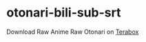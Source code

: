 # otonari-bili-sub-srt
Download Raw Anime
Raw Otonari on [Terabox](https://terabox.com/s/18LzusH8eTUZdBL7O9a5S3w)
